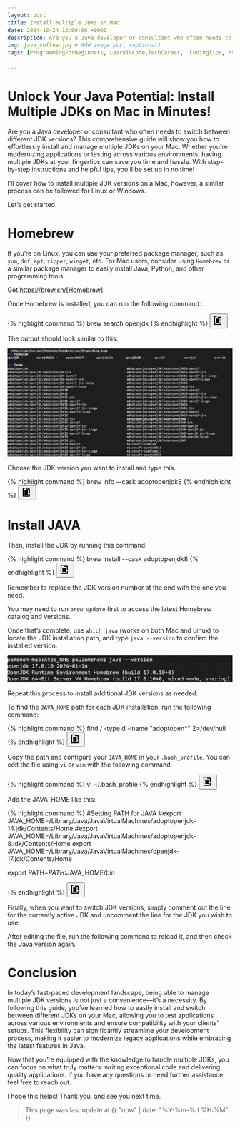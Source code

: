```yaml
---
layout: post
title: Install multiple JDKs on Mac.
date: 2024-10-24 12:00:00 +0000
description: Are you a Java developer or consultant who often needs to switch between different JDK versions? This comprehensive guide will show you how to effortlessly install and manage multiple JDKs on your Mac. Whether you're modernizing applications or testing across various environments, having multiple JDKs at your fingertips can save you time and hassle. With step-by-step instructions and helpful tips, you'll be set up in no time! # Add post description (optional)
img: java_coffee.jpg # Add image post (optional)
tags: [ProgrammingForBeginners, LearnToCode,TechCareer,  CodingTips, Programming, ProblemSolving, Python] # add tag

---
```

# Unlock Your Java Potential: Install Multiple JDKs on Mac in Minutes!

Are you a Java developer or consultant who often needs to switch between different JDK versions? This comprehensive guide will show you how to effortlessly install and manage multiple JDKs on your Mac. Whether you're modernizing applications or testing across various environments, having multiple JDKs at your fingertips can save you time and hassle. With step-by-step instructions and helpful tips, you'll be set up in no time!

I’ll cover how to install multiple JDK versions on a Mac, however, a similar process can be followed for Linux or Windows.

Let’s get started.

# Homebrew
If you’re on Linux, you can use your preferred package manager, such as `yum`, `dnf`, `apt`, `zipper`, `winget`, etc. For Mac users, consider using `Homebrew` or a similar package manager to easily install Java, Python, and other programming tools.

Get https://brew.sh/[Homebrew].

Once Homebrew is installed, you can run the following command:
<div class="code-snippet">
  <div class="highlight">
{% highlight command %}
brew search openjdk
{% endhighlight %}
<button class="copy-button" onclick="copyCode(this)" title="Copy to Clipboard"><svg xmlns="http://www.w3.org/2000/svg" viewBox="0 0 24 24" width="24" height="24"><path d="M 8 2 L 8 4 L 4 4 L 4 20 L 16 20 L 16 16 L 18 16 L 18 22 L 2 22 L 2 2 Z M 10 4 L 18 4 L 18 14 L 16 14 L 16 6 L 10 6 Z M 6 8 L 14 8 L 14 18 L 6 18 Z M 10 10 L 12 10 L 12 16 L 10 16 Z"></path></svg></button>
 </div>
</div>

The output should look similar to this:

![image](../assets/img/brew_search.png)

Choose the JDK version you want to install and type this.

<div class="code-snippet">
  <div class="highlight">
{% highlight command %}
brew info --cask adoptopenjdk8
{% endhighlight %}
<button class="copy-button" onclick="copyCode(this)" title="Copy to Clipboard"><svg xmlns="http://www.w3.org/2000/svg" viewBox="0 0 24 24" width="24" height="24"><path d="M 8 2 L 8 4 L 4 4 L 4 20 L 16 20 L 16 16 L 18 16 L 18 22 L 2 22 L 2 2 Z M 10 4 L 18 4 L 18 14 L 16 14 L 16 6 L 10 6 Z M 6 8 L 14 8 L 14 18 L 6 18 Z M 10 10 L 12 10 L 12 16 L 10 16 Z"></path></svg></button>
 </div>
</div>


# Install JAVA

Then, install the JDK by running this command:

<div class="code-snippet">
  <div class="highlight">
{% highlight command %}
brew install --cask  adoptopenjdk8
{% endhighlight %}
<button class="copy-button" onclick="copyCode(this)" title="Copy to Clipboard"><svg xmlns="http://www.w3.org/2000/svg" viewBox="0 0 24 24" width="24" height="24"><path d="M 8 2 L 8 4 L 4 4 L 4 20 L 16 20 L 16 16 L 18 16 L 18 22 L 2 22 L 2 2 Z M 10 4 L 18 4 L 18 14 L 16 14 L 16 6 L 10 6 Z M 6 8 L 14 8 L 14 18 L 6 18 Z M 10 10 L 12 10 L 12 16 L 10 16 Z"></path></svg></button>
 </div>
</div>

Remember to replace the JDK version number at the end with the one you need.

You may need to run `brew update` first to access the latest Homebrew catalog and versions.

Once that’s complete, use `which java` (works on both Mac and Linux) to locate the JDK installation path, and type `java --version` to confirm the installed version.

![image](../assets/img/java_version.png)


Repeat this process to install additional JDK versions as needed.

To find the `JAVA_HOME` path for each JDK installation, run the following command:

<div class="code-snippet">
  <div class="highlight">
{% highlight command %}
find / -type d -iname "adoptopen*" 2>/dev/null
{% endhighlight %}
<button class="copy-button" onclick="copyCode(this)" title="Copy to Clipboard"><svg xmlns="http://www.w3.org/2000/svg" viewBox="0 0 24 24" width="24" height="24"><path d="M 8 2 L 8 4 L 4 4 L 4 20 L 16 20 L 16 16 L 18 16 L 18 22 L 2 22 L 2 2 Z M 10 4 L 18 4 L 18 14 L 16 14 L 16 6 L 10 6 Z M 6 8 L 14 8 L 14 18 L 6 18 Z M 10 10 L 12 10 L 12 16 L 10 16 Z"></path></svg></button>
 </div>
</div>

Copy the path and configure your `JAVA_HOME` in your `.bash_profile`. You can edit the file using `vi` or `vim` with the following command:

<div class="code-snippet">
  <div class="highlight">
{% highlight command %}
vi ~/.bash_profile
{% endhighlight %}
<button class="copy-button" onclick="copyCode(this)" title="Copy to Clipboard"><svg xmlns="http://www.w3.org/2000/svg" viewBox="0 0 24 24" width="24" height="24"><path d="M 8 2 L 8 4 L 4 4 L 4 20 L 16 20 L 16 16 L 18 16 L 18 22 L 2 22 L 2 2 Z M 10 4 L 18 4 L 18 14 L 16 14 L 16 6 L 10 6 Z M 6 8 L 14 8 L 14 18 L 6 18 Z M 10 10 L 12 10 L 12 16 L 10 16 Z"></path></svg></button>
 </div>
</div>

Add the JAVA_HOME like this:


<div class="code-snippet">
  <div class="highlight">
{% highlight command %}
#Setting PATH for JAVA
#export JAVA_HOME=/Library/Java/JavaVirtualMachines/adoptopenjdk-14.jdk/Contents/Home
#export JAVA_HOME=/Library/Java/JavaVirtualMachines/adoptopenjdk-8.jdk/Contents/Home
export JAVA_HOME=/Library/Java/JavaVirtualMachines/openjdk-17.jdk/Contents/Home

export PATH=$PATH:$JAVA_HOME/bin

{% endhighlight %}
<button class="copy-button" onclick="copyCode(this)" title="Copy to Clipboard"><svg xmlns="http://www.w3.org/2000/svg" viewBox="0 0 24 24" width="24" height="24"><path d="M 8 2 L 8 4 L 4 4 L 4 20 L 16 20 L 16 16 L 18 16 L 18 22 L 2 22 L 2 2 Z M 10 4 L 18 4 L 18 14 L 16 14 L 16 6 L 10 6 Z M 6 8 L 14 8 L 14 18 L 6 18 Z M 10 10 L 12 10 L 12 16 L 10 16 Z"></path></svg></button>
 </div>
</div>

Finally, when you want to switch JDK versions, simply comment out the line for the currently active JDK and uncomment the line for the JDK you wish to use.

After editing the file, run the following command to reload it, and then check the Java version again.

# Conclusion

In today’s fast-paced development landscape, being able to manage multiple JDK versions is not just a convenience—it’s a necessity. By following this guide, you’ve learned how to easily install and switch between different JDKs on your Mac, allowing you to test applications across various environments and ensure compatibility with your clients’ setups. This flexibility can significantly streamline your development process, making it easier to modernize legacy applications while embracing the latest features in Java.

Now that you’re equipped with the knowledge to handle multiple JDKs, you can focus on what truly matters: writing exceptional code and delivering quality applications. If you have any questions or need further assistance, feel free to reach out.

I hope this helps! Thank you, and see you next time.


>This page was last update at {{ "now" | date: "%Y-%m-%d %H:%M" }} 


